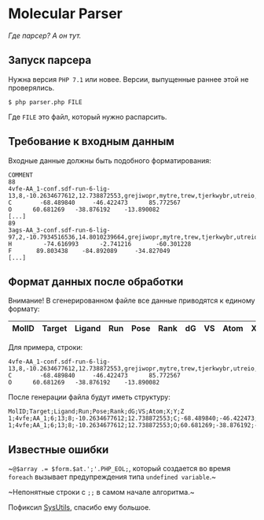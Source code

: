 # Molecular Parser
_Где парсер? А он тут._

## Запуск парсера
Нужна версия `PHP 7.1` или новее. Версии, выпущенные раннее этой не проверялись.
```
$ php parser.php FILE
```
Где `FILE` это файл, который нужно распарсить.

## Требование к входным данным
Входные данные должны быть подобного форматирования:
```
COMMENT
88
4vfe-AA_1-conf.sdf-run-6-lig-13,8,-10.2634677612,12.738872553,grejiwopr,mytre,trew,tjerkwybr,utreio,ytre
C        -68.489840     -46.422473      85.772567
O      60.681269   -38.876192    -13.890082
[...]
89
3ags-AA_3-conf.sdf-run-6-lig-97,2,-10.7934516536,14.8010239664,grejiwopr,mytre,trew,tjerkwybr,utreio,ytre
H         -74.616993      -2.741216       -60.301228
F       89.803438    -84.892089     -34.827049
[...]
```

## Формат данных после обработки
Внимание! В сгенерированном файле все данные приводятся к единому формату:

| MolID | Target | Ligand | Run | Pose | Rank | dG | VS | Atom | X | Y | Z |
|-------|--------|--------|-----|------|------|----|----|------|---|---|---|

Для примера, строки:
```
4vfe-AA_1-conf.sdf-run-6-lig-13,8,-10.2634677612,12.738872553,grejiwopr,mytre,trew,tjerkwybr,utreio,ytre
C        -68.489840     -46.422473      85.772567
O      60.681269   -38.876192    -13.890082
```
После генерации файла будут иметь структуру:
```
MolID;Target;Ligand;Run;Pose;Rank;dG;VS;Atom;X;Y;Z
1;4vfe;AA_1;6;13;8;-10.2634677612;12.738872553;C;-68.489840;-46.422473;85.772567
1;4vfe;AA_1;6;13;8;-10.2634677612;12.738872553;O;60.681269;-38.876192;-13.890082
```

## Известные ошибки
~`@$array .= $form.$at.';'.PHP_EOL;`, который создается во время `foreach` вызывает предупреждения типа `undefined variable`.~ 

~Непонятные строки с `;;` в самом начале алгоритма.~

Пофиксил [SysUtils](https://github.com/SysUtils), спасибо ему большое.
